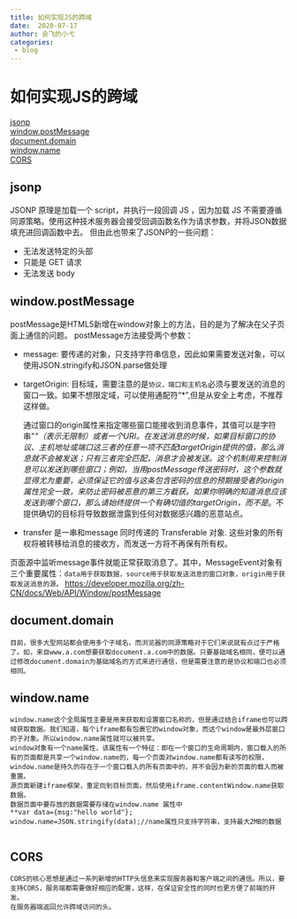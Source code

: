 ```yaml
---
title: 如何实现JS的跨域
date:  2020-07-17
author: 会飞的小弋
categories:
 - blog
---
```


# 如何实现JS的跨域

[jsonp](#1)  
[window.postMessage](#2)  
[document.domain](#3)  
[window.name](#4)  
[CORS](#5)  


## <span id="1">jsonp</span>

JSONP 原理是加载一个 script，并执行一段回调 JS ，因为加载 JS 不需要遵循同源策略。使用这种技术服务器会接受回调函数名作为请求参数，并将JSON数据填充进回调函数中去。
但由此也带来了JSONP的一些问题：
- 无法发送特定的头部  
- 只能是 GET 请求
- 无法发送 body

## <span id="2">window.postMessage</span>

postMessage是HTML5新增在window对象上的方法，目的是为了解决在父子页面上通信的问题。
postMessage方法接受两个参数： 
- message: 要传递的对象，只支持字符串信息，因此如果需要发送对象，可以使用JSON.stringify和JSON.parse做处理 
- targetOrigin: 目标域，需要注意的是`协议，端口和主机名`必须与要发送的消息的窗口一致。如果不想限定域，可以使用通配符“*”,但是从安全上考虑，不推荐这样做。

    通过窗口的origin属性来指定哪些窗口能接收到消息事件，其值可以是字符串"*"（表示无限制）或者一个URI。在发送消息的时候，如果目标窗口的协议、主机地址或端口这三者的任意一项不匹配targetOrigin提供的值，那么消息就不会被发送；只有三者完全匹配，消息才会被发送。这个机制用来控制消息可以发送到哪些窗口；例如，当用postMessage传送密码时，这个参数就显得尤为重要，必须保证它的值与这条包含密码的信息的预期接受者的origin属性完全一致，来防止密码被恶意的第三方截获。如果你明确的知道消息应该发送到哪个窗口，那么请始终提供一个有确切值的targetOrigin，而不是*。不提供确切的目标将导致数据泄露到任何对数据感兴趣的恶意站点。
- transfer
是一串和message 同时传递的 Transferable 对象. 这些对象的所有权将被转移给消息的接收方，而发送一方将不再保有所有权。

页面源中监听message事件就能正常获取消息了。其中，MessageEvent对象有三个重要属性：`data用于获取数据，source用于获取发送消息的窗口对象，origin用于获取发送消息的源。`
https://developer.mozilla.org/zh-CN/docs/Web/API/Window/postMessage

## <span id="3">document.domain</span>
    目前，很多大型网站都会使用多个子域名，而浏览器的同源策略对于它们来说就有点过于严格了。如，来自www.a.com想要获取document.a.com中的数据。只要基础域名相同，便可以通过修改document.domain为基础域名的方式来进行通信，但是需要注意的是协议和端口也必须相同。

## <span id="4">window.name</span>

    window.name这个全局属性主要是用来获取和设置窗口名称的，但是通过结合iframe也可以跨域获取数据。我们知道，每个iframe都有包裹它的window对象，而这个window是最外层窗口的子对象。所以window.name属性就可以被共享。
    window对象有一个name属性，该属性有一个特征：即在一个窗口的生命周期内，窗口载入的所有的页面都是共享一个window.name的，每一个页面对window.name都有读写的权限，window.name是持久的存在于一个窗口载入的所有页面中的，并不会因为新的页面的载入而被重置。
    源页面新建iframe框架，重定向到目标页面，然后使用iframe.contentWindow.name获取数据。
    数据页面中要存放的数据需要存储在window.name 属性中
    **var data={msg:"hello world"};  
    window.name=JSON.stringify(data);//name属性只支持字符串，支持最大2MB的数据  
## <span id="5">CORS</span>

    CORS的核心思想是通过一系列新增的HTTP头信息来实现服务器和客户端之间的通信。所以，要支持CORS，服务端都需要做好相应的配置，这样，在保证安全性的同时也更方便了前端的开发。
    在服务器端返回允许跨域访问的头。
